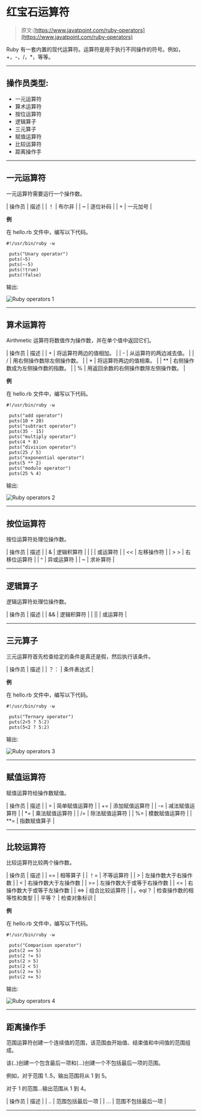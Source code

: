 # 红宝石运算符

> 原文:[https://www.javatpoint.com/ruby-operators](https://www.javatpoint.com/ruby-operators)

Ruby 有一套内置的现代运算符。运算符是用于执行不同操作的符号。例如，+，-，/，*，等等。

* * *

## 操作员类型:

*   一元运算符
*   算术运算符
*   按位运算符
*   逻辑算子
*   三元算子
*   赋值运算符
*   比较运算符
*   距离操作手

* * *

## 一元运算符

一元运算符需要运行一个操作数。

| 操作员 | 描述 |
| ！ | 布尔非 |
| ~ | 逐位补码 |
| + | 一元加号 |

**例**

在 hello.rb 文件中，编写以下代码。

```
#!/usr/bin/ruby -w 

 puts("Unary operator") 
 puts(~5) 
 puts(~-5) 
 puts(!true) 
 puts(!false) 

```

输出:

![Ruby operators 1](../Images/c975fb925f0f08e3edcd25b3bf4b1ef1.png)

* * *

## 算术运算符

Airthmetic 运算符将数值作为操作数，并在单个值中返回它们。

| 操作员 | 描述 |
| + | 将运算符两边的值相加。 |
| - | 从运算符的两边减去值。 |
| / | 用右侧操作数除左侧操作数。 |
| * | 将运算符两边的值相乘。 |
| ** | 右侧操作数成为左侧操作数的指数。 |
| % | 用返回余数的右侧操作数除左侧操作数。 |

**例**

在 hello.rb 文件中，编写以下代码。

```
#!/usr/bin/ruby -w 

 puts("add operator") 
 puts(10 + 20)    
 puts("subtract operator") 
 puts(35 - 15)  
 puts("multiply operator") 
 puts(4 * 8) 
 puts("division operator") 
 puts(25 / 5) 
 puts("exponential operator") 
 puts(5 ** 2) 
 puts("modulo operator") 
 puts(25 % 4) 

```

输出:

![Ruby operators 2](../Images/b2fb06671e4a63eea81194fb2ba14352.png)

* * *

## 按位运算符

按位运算符处理位操作数。

| 操作员 | 描述 |
| & | 逻辑积算符 |
| &#124; | 或运算符 |
| << | 左移操作符 |
| > >
 | 右移位运算符 |
| ^ | 异或运算符 |
| ~ | 求补算符 |

* * *

## 逻辑算子

逻辑运算符处理位操作数。

| 操作员 | 描述 |
| && | 逻辑积算符 |
| &#124;&#124; | 或运算符 |

* * *

## 三元算子

三元运算符首先检查给定的条件是真还是假，然后执行该条件。

| 操作员 | 描述 |
| ？： | 条件表达式 |

**例**

在 hello.rb 文件中，编写以下代码。

```
#!/usr/bin/ruby -w 

 puts("Ternary operator") 
 puts(2<5 ? 5:2) 
 puts(5<2 ? 5:2) 

```

输出:

![Ruby operators 3](../Images/b23b665fc32c0f5de157619bc9de513c.png)

* * *

## 赋值运算符

赋值运算符给操作数赋值。

| 操作员 | 描述 |
| = | 简单赋值运算符 |
| += | 添加赋值运算符 |
| -= | 减法赋值运算符 |
| *= | 乘法赋值运算符 |
| /= | 除法赋值运算符 |
| %= | 模数赋值运算符 |
| **= | 指数赋值算子 |

* * *

## 比较运算符

比较运算符比较两个操作数。

| 操作员 | 描述 |
| == | 相等算子 |
| ！= | 不等运算符 |
| > | 左操作数大于右操作数
 |
| <
 | 右操作数大于左操作数 |
| >= | 左操作数大于或等于右操作数 |
| <= | 右操作数大于或等于左操作数 |
| <=> | 组合比较运算符 |
| 。eql？ | 检查操作数的相等性和类型 |
| 平等？ | 检查对象标识 |

**例**

在 hello.rb 文件中，编写以下代码。

```
#!/usr/bin/ruby -w 

 puts("Comparison operator") 
 puts(2 == 5) 
 puts(2 != 5) 
 puts(2 > 5) 
 puts(2 < 5) 
 puts(2 >= 5) 
 puts(2 <= 5) 

```

输出:

![Ruby operators 4](../Images/927d9d1a58886eec7b67095f41e1d6e7.png)

* * *

## 距离操作手

范围运算符创建一个连续值的范围，该范围由开始值、结束值和中间值的范围组成。

该(..)创建一个包含最后一项和(...)创建一个不包括最后一项的范围。

例如，对于范围 1..5，输出范围将从 1 到 5。

对于 1 的范围...输出范围从 1 到 4。

| 操作员 | 描述 |
| .. | 范围包括最后一项 |
| ... | 范围不包括最后一项 |

* * *